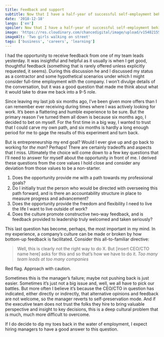 ```yaml
---
title: Feedback and support
subtitle: Now that I have a half-year of successful self-employment behind me, here is a look at what it would take for me to look back.
date: '2018-12-18'
langs: ['en']
spoiler: Now that I have a half-year of successful self-employment behind me, here is a look at what it would take for me to look back.
image: 'https://res.cloudinary.com/chancedigital/image/upload/v1548215581/chance.tech/images/andrea-tummons-448834-unsplash-1568x1045.jpg'
imageAlt: 'Two girls walking on street'
tags: ['business', 'careers', 'learning']
---
```


I had the opportunity to receive feedback from one of my team leads yesterday. It was insightful and helpful as it usually is when I get good, thoughtful feedback (something that is rarely offered unless explicitly requested, it seems). During this discussion he and I discussed my status as a contractor and some hypothetical scenarios under which I might consider full-time employment with the company. I won’t divulge details of the conversation, but it was a good question that made me think about what it would take to draw me back into a 9-5 role.

Since leaving my last job six months ago, I’ve been given more offers than I can remember ever receiving during times where I was actively looking for work. It’s been a flattering and humble experience to be sure. But the primary reason I’ve turned them all down is because six months ago, I decided to bet on myself. For the first time in a big way, I wanted to trust that I could carve my own path, and six months is hardly a long enough period for me to gage the results of this experiment and turn back.

But is entrepreneurship my end goal? Would I ever give up and go back to working for *the man*? Perhaps! There are certainly tradeoffs and aspects that I miss. Ultimately the choice will come down to a few key questions that I’ll need to answer for myself about the opportunity in front of me. I derived these questions from the core values I hold close and consider any deviation from those values to be a non-starter.

1. Does the opportunity provide me with a path towards my professional goals?
2. Do I initially trust the person who would be directed with overseeing this path forward, and is there an accountability structure in place to measure progress and advancement?
3. Does the opportunity provide the freedom and flexibility I need to live the life I want to live outside of work?
4. Does the culture promote constructive two-way feedback, and is feedback provided to leadership truly welcomed and taken seriously?

This last question has become, perhaps, the most important in my mind. In my experience, a company’s culture can be made or broken by how bottom-up feedback is facilitated. Consider this all-to-familiar directive:

> Well, this is clearly not the right way to do X. But [insert CEO/CTO name here] asks for this and so that’s how we have to do it.
> <cite><span>Too many team leads at too many companies</span></cite>

Red flag. Approach with caution. 

Sometimes this is the manager’s failure; maybe not pushing back is just easier. Sometimes it’s just not a big issue and, well, we all have to pick our battles. But more often I believe it’s because the CEO/CTO in question has indicated, either directly or indirectly, that alternative opinions and feedback are not welcome, so the manager reverts to self-preservation mode. And if the executive team does not trust the folks they hire to bring valuable perspective and insight to key decisions, this is a deep cultural problem that is much, much more difficult to overcome.

If I do decide to dip my toes back in the water of employment, I expect hiring managers to have a good answer to this question.
